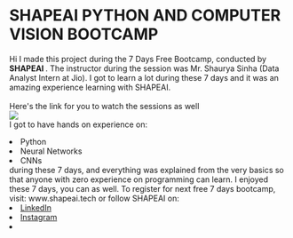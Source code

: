 # SHAPEAI PYTHON AND COMPUTER VISION BOOTCAMP 
Hi I made this project during the 7 Days Free Bootcamp, conducted by <b> SHAPEAI 
</b>. 
The instructor during the session was Mr. Shaurya Sinha (Data Analyst Intern at Jio). I got to 
learn a lot during these 7 days and it was an amazing experience learning with SHAPEAI. 
<br><br>Here's the link for you to watch the sessions as well<br> 
<a 
href="https://www.youtube.com/playlist?list=PL7zl8TDRnbulHqBNcsk_zeuy1RTKePPcg"> 
<img 
src="https://github.com/ShapeAI/PYTHON-AND-DATA-ANALYTICS/blob/main/YOUTUBE%2 
0THUMBNAIL-2.png"> </a> 
<br>I got to have hands on experience on: 
<li>Python 
<li>Neural Networks 
<li>CNNs 
<br>during these 7 days, and everything was explained from the very basics so that 
anyone with zero experience on programming can learn. 
I enjoyed these 7 days, you can as well. To register for next free 7 days bootcamp, visit: 
www.shapeai.tech 
or follow SHAPEAI on: 
<li><a href= 
"https://in.linkedin.com/company/shapeai">LinkedIn</a> 
<li><a href= 
"https://www.instagram.com/shape.ai/?hl=en">Instagram</a> 
<li><a 
href= 
"https://www.youtube.com/channel/UCTUvDLTW9meuDXW
